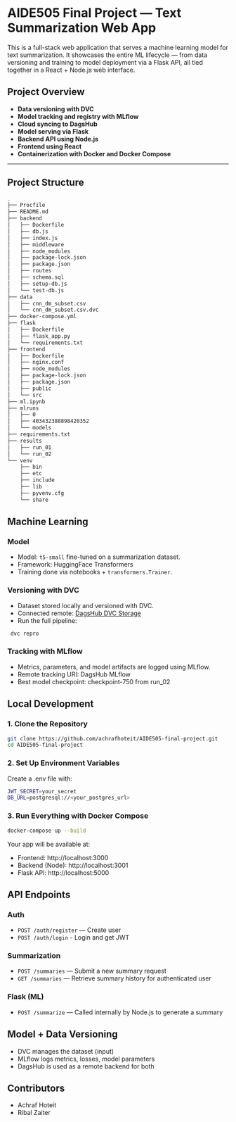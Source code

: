 # AIDE505 Final Project — Text Summarization Web App

This is a full-stack web application that serves a machine learning model for text summarization. It showcases the entire ML lifecycle — from data versioning and training to model deployment via a Flask API, all tied together in a React + Node.js web interface.

## Project Overview

- **Data versioning with DVC**
- **Model tracking and registry with MLflow**
- **Cloud syncing to DagsHub**
- **Model serving via Flask**
- **Backend API using Node.js**
- **Frontend using React**
- **Containerization with Docker and Docker Compose**

---

## Project Structure

```bash
.
├── Procfile
├── README.md
├── backend
│   ├── Dockerfile
│   ├── db.js
│   ├── index.js
│   ├── middleware
│   ├── node_modules
│   ├── package-lock.json
│   ├── package.json
│   ├── routes
│   ├── schema.sql
│   ├── setup-db.js
│   └── test-db.js
├── data
│   ├── cnn_dm_subset.csv
│   └── cnn_dm_subset.csv.dvc
├── docker-compose.yml
├── flask
│   ├── Dockerfile
│   ├── flask_app.py
│   └── requirements.txt
├── frontend
│   ├── Dockerfile
│   ├── nginx.conf
│   ├── node_modules
│   ├── package-lock.json
│   ├── package.json
│   ├── public
│   └── src
├── ml.ipynb
├── mlruns
│   ├── 0
│   ├── 403432388898420352
│   └── models
├── requirements.txt
├── results
│   ├── run_01
│   └── run_02
└── venv
    ├── bin
    ├── etc
    ├── include
    ├── lib
    ├── pyvenv.cfg
    └── share

```

## Machine Learning

### Model

- Model: `t5-small` fine-tuned on a summarization dataset.
- Framework: HuggingFace Transformers
- Training done via notebooks + `transformers.Trainer`.

### Versioning with DVC

- Dataset stored locally and versioned with DVC.
- Connected remote: [DagsHub DVC Storage](https://dagshub.com)
- Run the full pipeline:

 ```bash
  dvc repro
```

### Tracking with MLflow

- Metrics, parameters, and model artifacts are logged using MLflow.
- Remote tracking URI: DagsHub MLflow
- Best model checkpoint: checkpoint-750 from run_02


## Local Development

### 1. Clone the Repository
```bash
git clone https://github.com/achrafhoteit/AIDE505-final-project.git
cd AIDE505-final-project
```

### 2. Set Up Environment Variables

Create a .env file with:
```bash
JWT_SECRET=your_secret
DB_URL=postgresql://<your_postgres_url>
```

### 3. Run Everything with Docker Compose
```bash
docker-compose up --build
```

Your app will be available at:
- Frontend: http://localhost:3000
- Backend (Node): http://localhost:3001
- Flask API: http://localhost:5000

## API Endpoints

### Auth
- ```POST /auth/register``` — Create user
- ```POST /auth/login``` - Login and get JWT

### Summarization
- ```POST /summaries``` — Submit a new summary request
- ```GET /summaries``` — Retrieve summary history for authenticated user

### Flask (ML)
- ```POST /summarize``` — Called internally by Node.js to generate a summary

## Model + Data Versioning
- DVC manages the dataset (input)
- MLflow logs metrics, losses, model parameters
- DagsHub is used as a remote backend for both

## Contributors
- Achraf Hoteit
- Ribal Zaiter